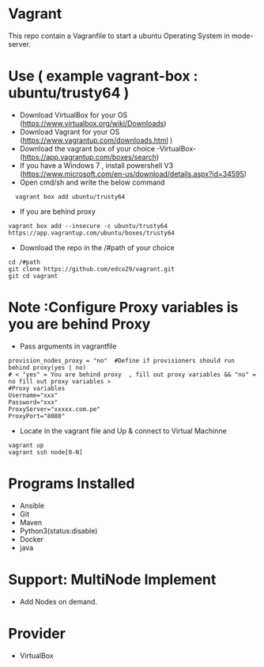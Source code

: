 # Vagrant
This repo contain a Vagranfile to start a ubuntu Operating System in mode-server.
# Use ( example vagrant-box : ubuntu/trusty64 )
- Download VirtualBox for your OS (https://www.virtualbox.org/wiki/Downloads)
- Download Vagrant for your OS (https://www.vagrantup.com/downloads.html )
- Download the vagrant box of your choice -VirtualBox-(https://app.vagrantup.com/boxes/search)
- If you have a Windows 7 , install powershell V3 (https://www.microsoft.com/en-us/download/details.aspx?id=34595)
- Open cmd/sh and write the below command
```
  vagrant box add ubuntu/trusty64
```
- If you are behind proxy
```
vagrant box add --insecure -c ubuntu/trusty64 https://app.vagrantup.com/ubuntu/boxes/trusty64
```
- Download the repo in the /#path of your choice
```
cd /#path
git clone https://github.com/edco29/vagrant.git
git cd vagrant
```
# Note :Configure Proxy variables is you are behind Proxy
- Pass arguments in vagrantfile
```
provision_nodes_proxy = "no"  #Define if provisioners should run behind proxy(yes | no)
# < "yes" = You are behind proxy  , fill out proxy variables && "no" = no fill out proxy variables >
#Proxy variables
Username="xxx"
Password="xxx"
ProxyServer="xxxxx.com.pe"
ProxyPort="8080"
```
- Locate in the vagrant file and  Up & connect to Virtual Machinne
```
vagrant up
vagrant ssh node[0-N]
```
# Programs Installed
- Ansible
- Git
- Maven
- Python3(status:disable)
- Docker
- java
# Support: MultiNode Implement
- Add Nodes on demand.
# Provider
- VirtualBox
